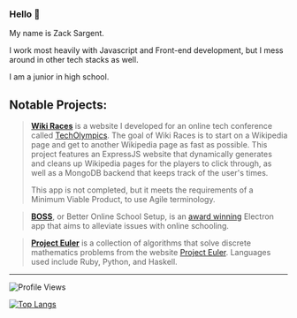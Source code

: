 ### Hello 👋

My name is Zack Sargent. 

I work most heavily with Javascript and Front-end development, but I mess around in other tech stacks as well.

I am a junior in high school.

## Notable Projects:

> **[Wiki Races](https://github.com/ElderINTERalliance/WikiRaces2021)**
> is a website I developed for an online tech conference called [TechOlympics](https://techolympics.org/). 
> The goal of Wiki Races is to start on a Wikipedia page and get to another Wikipedia page as fast as possible.
> This project features an ExpressJS website that dynamically generates and cleans up Wikipedia pages for the players
> to click through, as well as a MongoDB backend that keeps track of the user's times.
> 
> This app is not completed, but it meets the requirements of a Minimum Viable Product, to use Agile terminology. 

> **[BOSS](https://github.com/ElderINTERalliance/boss)**, or Better Online School Setup,
> is an [award winning](https://www.congressionalappchallenge.us/20-oh01) Electron app that aims to alleviate issues with online schooling.

> **[Project Euler](https://github.com/zsarge/ProjectEuler)** is a collection of algorithms that solve discrete
> mathematics problems from the website [Project Euler](https://projecteuler.net).
> Languages used include Ruby, Python, and Haskell.


---------

![Profile Views](https://komarev.com/ghpvc/?username=zsarge)

<!---
![zsarge's stats](https://github-readme-stats.vercel.app/api?username=zsarge&layout=compact&text_color=daf7dc&bg_color=151515&count_private=true&show_icons=true&icon_color=fff&line_height=30&include_all_commits=true)
-->
[![Top Langs](https://github-readme-stats.vercel.app/api/top-langs/?username=zsarge&hide=html&layout=compact&text_color=daf7dc&bg_color=151515)](https://github.com/anuraghazra/github-readme-stats)
